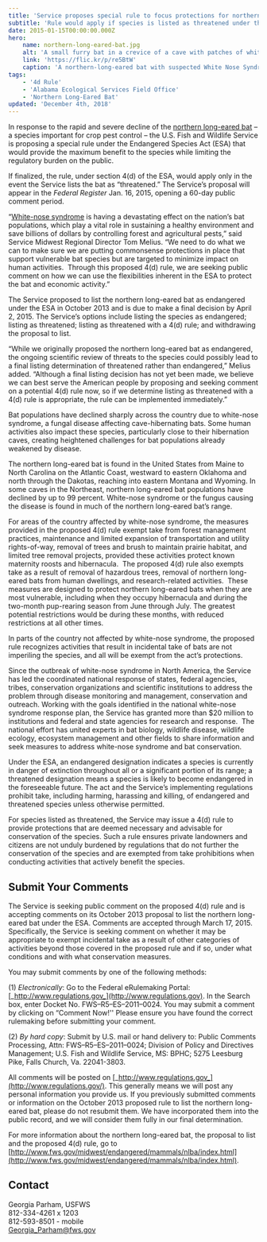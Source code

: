 ```yaml
---
title: 'Service proposes special rule to focus protections for northern long-eared bat'
subtitle: 'Rule would apply if species is listed as threatened under the Endangered Species Act'
date: 2015-01-15T00:00:00.000Z
hero:
    name: northern-long-eared-bat.jpg
    alt: 'A small furry bat in a crevice of a cave with patches of white fungus on its face and shoulder.'
    link: 'https://flic.kr/p/re5BtW'
    caption: 'A northern-long-eared bat with suspected White Nose Syndrome. Photo by Steve Taylor, University of Illinois.'
tags:
    - '4d Rule'
    - 'Alabama Ecological Services Field Office'
    - 'Northern Long-Eared Bat'
updated: 'December 4th, 2018'
---
```


In response to the rapid and severe decline of the [northern long-eared bat](http://www.fws.gov/midwest/endangered/mammals/nlba/) – a species important for crop pest control – the U.S. Fish and Wildlife Service is proposing a special rule under the Endangered Species Act (ESA) that would provide the maximum benefit to the species while limiting the regulatory burden on the public.

If finalized, the rule, under section 4(d) of the ESA, would apply only in the event the Service lists the bat as “threatened.” The Service’s proposal will appear in the _Federal Register_ Jan. 16, 2015, opening a 60-day public comment period.

“[White-nose syndrome](https://www.whitenosesyndrome.org/) is having a devastating effect on the nation’s bat populations, which play a vital role in sustaining a healthy environment and save billions of dollars by controlling forest and agricultural pests,” said Service Midwest Regional Director Tom Melius. “We need to do what we can to make sure we are putting commonsense protections in place that support vulnerable bat species but are targeted to minimize impact on human activities.  Through this proposed 4(d) rule, we are seeking public comment on how we can use the flexibilities inherent in the ESA to protect the bat and economic activity.”

The Service proposed to list the northern long-eared bat as endangered under the ESA in October 2013 and is due to make a final decision by April 2, 2015\. The Service’s options include listing the species as endangered; listing as threatened; listing as threatened with a 4(d) rule; and withdrawing the proposal to list.

“While we originally proposed the northern long-eared bat as endangered, the ongoing scientific review of threats to the species could possibly lead to a final listing determination of threatened rather than endangered,” Melius added. “Although a final listing decision has not yet been made, we believe we can best serve the American people by proposing and seeking comment on a potential 4(d) rule now, so if we determine listing as threatened with a 4(d) rule is appropriate, the rule can be implemented immediately.”

Bat populations have declined sharply across the country due to white-nose syndrome, a fungal disease affecting cave-hibernating bats. Some human activities also impact these species, particularly close to their hibernation caves, creating heightened challenges for bat populations already weakened by disease.

The northern long-eared bat is found in the United States from Maine to North Carolina on the Atlantic Coast, westward to eastern Oklahoma and north through the Dakotas, reaching into eastern Montana and Wyoming. In some caves in the Northeast, northern long-eared bat populations have declined by up to 99 percent. White-nose syndrome or the fungus causing the disease is found in much of the northern long-eared bat’s range.

For areas of the country affected by white-nose syndrome, the measures provided in the proposed 4(d) rule exempt take from forest management practices, maintenance and limited expansion of transportation and utility rights-of-way, removal of trees and brush to maintain prairie habitat, and limited tree removal projects, provided these activities protect known maternity roosts and hibernacula.  The proposed 4(d) rule also exempts take as a result of removal of hazardous trees, removal of northern long-eared bats from human dwellings, and research-related activities.  These measures are designed to protect northern long-eared bats when they are most vulnerable, including when they occupy hibernacula and during the two-month pup-rearing season from June through July. The greatest potential restrictions would be during these months, with reduced restrictions at all other times.

In parts of the country not affected by white-nose syndrome, the proposed rule recognizes activities that result in incidental take of bats are not imperiling the species, and all will be exempt from the act’s protections.

Since the outbreak of white-nose syndrome in North America, the Service has led the coordinated national response of states, federal agencies, tribes, conservation organizations and scientific institutions to address the problem through disease monitoring and management, conservation and outreach. Working with the goals identified in the national white-nose syndrome response plan, the Service has granted more than \$20 million to institutions and federal and state agencies for research and response.  The national effort has united experts in bat biology, wildlife disease, wildlife ecology, ecosystem management and other fields to share information and seek measures to address white-nose syndrome and bat conservation.

Under the ESA, an endangered designation indicates a species is currently in danger of extinction throughout all or a significant portion of its range; a threatened designation means a species is likely to become endangered in the foreseeable future. The act and the Service’s implementing regulations prohibit take, including harming, harassing and killing, of endangered and threatened species unless otherwise permitted.

For species listed as threatened, the Service may issue a 4(d) rule to provide protections that are deemed necessary and advisable for conservation of the species. Such a rule ensures private landowners and citizens are not unduly burdened by regulations that do not further the conservation of the species and are exempted from take prohibitions when conducting activities that actively benefit the species.

## Submit Your Comments

The Service is seeking public comment on the proposed 4(d) rule and is accepting comments on its October 2013 proposal to list the northern long-eared bat under the ESA. Comments are accepted through March 17, 2015.  Specifically, the Service is seeking comment on whether it may be appropriate to exempt incidental take as a result of other categories of activities beyond those covered in the proposed rule and if so, under what conditions and with what conservation measures.

You may submit comments by one of the following methods:

(1) _Electronically_: Go to the Federal eRulemaking Portal: [_http://www.regulations.gov_](http://www.regulations.gov). In the Search box, enter Docket No. FWS–R5–ES–2011–0024\. You may submit a comment by clicking on “Comment Now!'' Please ensure you have found the correct rulemaking before submitting your comment.

(2) _By hard copy_: Submit by U.S. mail or hand delivery to: Public Comments Processing, Attn: FWS–R5–ES–2011–0024; Division of Policy and Directives Management; U.S. Fish and Wildlife Service, MS: BPHC; 5275 Leesburg Pike, Falls Church, Va. 22041-3803.

All comments will be posted on [_http://www.regulations.gov_](http://www.regulations.gov/). This generally means we will post any personal information you provide us. If you previously submitted comments or information on the October 2013 proposed rule to list the northern long-eared bat, please do not resubmit them. We have incorporated them into the public record, and we will consider them fully in our final determination.

For more information about the northern long-eared bat, the proposal to list and the proposed 4(d) rule, go to [http://www.fws.gov/midwest/endangered/mammals/nlba/index.html](http://www.fws.gov/midwest/endangered/mammals/nlba/index.html).

## Contact

Georgia Parham, USFWS   
812-334-4261 x 1203  
812-593-8501 - mobile  
[Georgia_Parham@fws.gov](mailto:Georgia_Parham@fws.gov)

